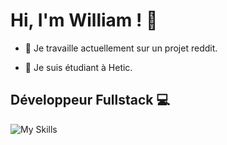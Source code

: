# Hi, I'm William ! 👋

- 🔭 Je travaille actuellement sur un projet reddit.

- 🌱 Je suis étudiant à Hetic.

## Développeur Fullstack 💻

![My Skills](https://skillicons.dev/icons?i=js,nodejs,express,python,react,php,symfony,vite,tailwind,css,html,mongodb,mysql,,,,,,git,figma,blender,github,discord,vscode,unity)



